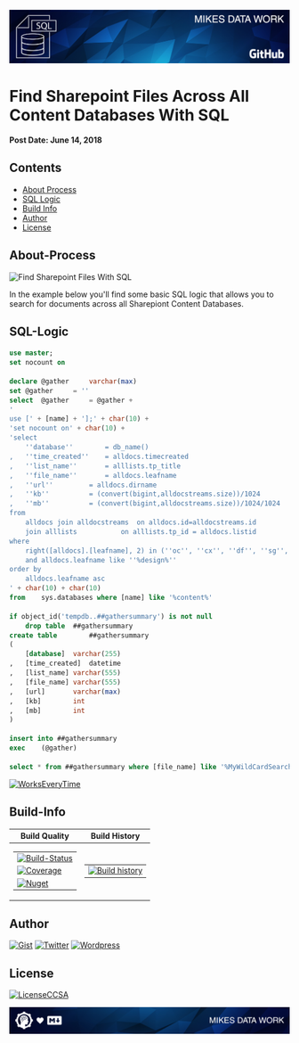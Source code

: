 ![MIKES DATA WORK GIT REPO](https://raw.githubusercontent.com/mikesdatawork/images/master/git_mikes_data_work_banner_01.png "Mikes Data Work")        

# Find Sharepoint Files Across All Content Databases With SQL
**Post Date: June 14, 2018**        



## Contents    
- [About Process](##About-Process)  
- [SQL Logic](#SQL-Logic)  
- [Build Info](#Build-Info)  
- [Author](#Author)  
- [License](#License)       

## About-Process


![Find Sharepoint Files With SQL]( https://mikesdatawork.files.wordpress.com/2018/06/image001.png "Get Sharepoint Files With SQL")
 
<p>In the example below you'll find some basic SQL logic that allows you to search for documents across all Sharepiont Content Databases.</p> 



## SQL-Logic
```SQL
use master;
set nocount on
 
declare @gather     varchar(max)
set @gather     = ''
select  @gather     = @gather + 
'
use [' + [name] + '];' + char(10) + 
'set nocount on' + char(10) + 
'select 
    ''database''        = db_name()
,   ''time_created''    = alldocs.timecreated
,   ''list_name''       = alllists.tp_title
,   ''file_name''       = alldocs.leafname
,   ''url''         = alldocs.dirname
,   ''kb''          = (convert(bigint,alldocstreams.size))/1024
,   ''mb''          = (convert(bigint,alldocstreams.size))/1024/1024
from 
    alldocs join alldocstreams  on alldocs.id=alldocstreams.id 
    join alllists           on alllists.tp_id = alldocs.listid
where
    right([alldocs].[leafname], 2) in (''oc'', ''cx'', ''df'', ''sg'', ''xt'')
    and alldocs.leafname like ''%design%''
order by
    alldocs.leafname asc
' + char(10) + char(10)
from    sys.databases where [name] like '%content%'
 
if object_id('tempdb..##gathersummary') is not null
    drop table  ##gathersummary
create table        ##gathersummary
(
    [database]  varchar(255)
,   [time_created]  datetime
,   [list_name] varchar(555)
,   [file_name] varchar(555)
,   [url]       varchar(max)
,   [kb]        int
,   [mb]        int
)
 
insert into ##gathersummary
exec    (@gather) 
 
select * from ##gathersummary where [file_name] like '%MyWildCardSearch%'
```


[![WorksEveryTime](https://forthebadge.com/images/badges/60-percent-of-the-time-works-every-time.svg)](https://shitday.de/)

## Build-Info

| Build Quality | Build History |
|--|--|
|<table><tr><td>[![Build-Status](https://ci.appveyor.com/api/projects/status/pjxh5g91jpbh7t84?svg?style=flat-square)](#)</td></tr><tr><td>[![Coverage](https://coveralls.io/repos/github/tygerbytes/ResourceFitness/badge.svg?style=flat-square)](#)</td></tr><tr><td>[![Nuget](https://img.shields.io/nuget/v/TW.Resfit.Core.svg?style=flat-square)](#)</td></tr></table>|<table><tr><td>[![Build history](https://buildstats.info/appveyor/chart/tygerbytes/resourcefitness)](#)</td></tr></table>|

## Author

[![Gist](https://img.shields.io/badge/Gist-MikesDataWork-<COLOR>.svg)](https://gist.github.com/mikesdatawork)
[![Twitter](https://img.shields.io/badge/Twitter-MikesDataWork-<COLOR>.svg)](https://twitter.com/mikesdatawork)
[![Wordpress](https://img.shields.io/badge/Wordpress-MikesDataWork-<COLOR>.svg)](https://mikesdatawork.wordpress.com/)

 
## License
[![LicenseCCSA](https://img.shields.io/badge/License-CreativeCommonsSA-<COLOR>.svg)](https://creativecommons.org/share-your-work/licensing-types-examples/)

![Mikes Data Work](https://raw.githubusercontent.com/mikesdatawork/images/master/git_mikes_data_work_banner_02.png "Mikes Data Work")

